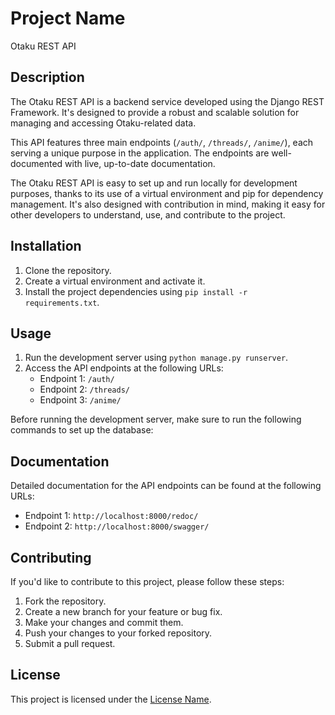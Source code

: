 # Project Name
Otaku REST API

## Description
The Otaku REST API is a backend service developed using the Django REST Framework. It's designed to provide a robust and scalable solution for managing and accessing Otaku-related data.

This API features three main endpoints (`/auth/`, `/threads/`, `/anime/`), each serving a unique purpose in the application. The endpoints are well-documented with live, up-to-date documentation.

The Otaku REST API is easy to set up and run locally for development purposes, thanks to its use of a virtual environment and pip for dependency management. It's also designed with contribution in mind, making it easy for other developers to understand, use, and contribute to the project.

## Installation
1. Clone the repository.
2. Create a virtual environment and activate it.
3. Install the project dependencies using `pip install -r requirements.txt`.

## Usage
1. Run the development server using `python manage.py runserver`.
2. Access the API endpoints at the following URLs:
    - Endpoint 1: `/auth/`
    - Endpoint 2: `/threads/`
    - Endpoint 3: `/anime/`

Before running the development server, make sure to run the following commands to set up the database:

## Documentation
Detailed documentation for the API endpoints can be found at the following URLs:
- Endpoint 1: `http://localhost:8000/redoc/`
- Endpoint 2: `http://localhost:8000/swagger/`

## Contributing
If you'd like to contribute to this project, please follow these steps:
1. Fork the repository.
2. Create a new branch for your feature or bug fix.
3. Make your changes and commit them.
4. Push your changes to your forked repository.
5. Submit a pull request.

## License
This project is licensed under the [License Name](LICENSE).